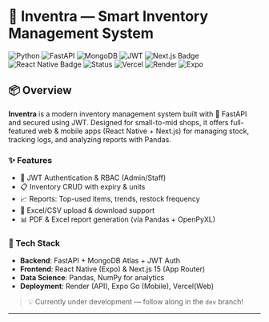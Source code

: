 # 🚀 Inventra — Smart Inventory Management System

![Python](https://img.shields.io/badge/Python-3.11-blue?style=for-the-badge&logo=python)
![FastAPI](https://img.shields.io/badge/FastAPI-⚡-green?style=for-the-badge&logo=fastapi)
![MongoDB](https://img.shields.io/badge/MongoDB-Atlas-green?style=for-the-badge&logo=mongodb)
![JWT](https://img.shields.io/badge/Auth-JWT-orange?style=for-the-badge&logo=jsonwebtokens)
<img src="https://img.shields.io/badge/Next.js-000000?style=for-the-badge&logo=nextdotjs&logoColor=white" alt="Next.js Badge"/>
<img src="https://img.shields.io/badge/React_Native-20232A?style=for-the-badge&logo=react&logoColor=61DAFB" alt="React Native Badge"/>
![Status](https://img.shields.io/badge/Build-In_Progress-yellow?style=for-the-badge&logo=githubactions)
![Vercel](https://img.shields.io/badge/Frontend-Vercel-black?style=for-the-badge&logo=vercel)
![Render](https://img.shields.io/badge/API-Render-3f3fff?style=for-the-badge&logo=render)
![Expo](https://img.shields.io/badge/Mobile-Expo-000020?style=for-the-badge&logo=expo)


## 📦 Overview

**Inventra** is a modern inventory management system built with 💚 FastAPI and secured using JWT. Designed for small-to-mid shops, it offers full-featured web & mobile apps (React Native + Next.js) for managing stock, tracking logs, and analyzing reports with Pandas.

### ✨ Features
- 🔐 JWT Authentication & RBAC (Admin/Staff)
- 📋 Inventory CRUD with expiry & units
- 📈 Reports: Top-used items, trends, restock frequency
- 📁 Excel/CSV upload & download support
- 📊 PDF & Excel report generation (via Pandas + OpenPyXL)

### 🧠 Tech Stack
- **Backend**: FastAPI + MongoDB Atlas + JWT Auth
- **Frontend**: React Native (Expo) & Next.js 15 (App Router)
- **Data Science**: Pandas, NumPy for analytics
- **Deployment**: Render (API), Expo Go (Mobile), Vercel(Web)

> 💡 Currently under development — follow along in the `dev` branch!

---